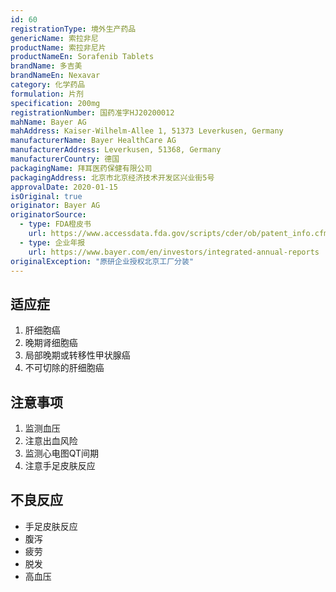 ```yaml
---
id: 60
registrationType: 境外生产药品
genericName: 索拉非尼
productName: 索拉非尼片
productNameEn: Sorafenib Tablets
brandName: 多吉美
brandNameEn: Nexavar
category: 化学药品
formulation: 片剂
specification: 200mg
registrationNumber: 国药准字HJ20200012
mahName: Bayer AG
mahAddress: Kaiser-Wilhelm-Allee 1, 51373 Leverkusen, Germany
manufacturerName: Bayer HealthCare AG
manufacturerAddress: Leverkusen, 51368, Germany
manufacturerCountry: 德国
packagingName: 拜耳医药保健有限公司
packagingAddress: 北京市北京经济技术开发区兴业街5号
approvalDate: 2020-01-15
isOriginal: true
originator: Bayer AG
originatorSource:
  - type: FDA橙皮书
    url: https://www.accessdata.fda.gov/scripts/cder/ob/patent_info.cfm?Product_No=001&Appl_No=021923
  - type: 企业年报
    url: https://www.bayer.com/en/investors/integrated-annual-reports
originalException: "原研企业授权北京工厂分装"
---
```


## 适应症

1. 肝细胞癌
2. 晚期肾细胞癌
3. 局部晚期或转移性甲状腺癌
4. 不可切除的肝细胞癌

## 注意事项

1. 监测血压
2. 注意出血风险
3. 监测心电图QT间期
4. 注意手足皮肤反应

## 不良反应

- 手足皮肤反应
- 腹泻
- 疲劳
- 脱发
- 高血压 